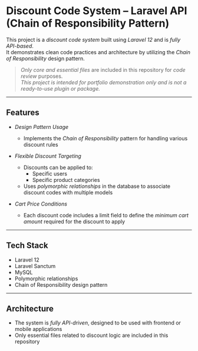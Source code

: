# Discount Code System – Laravel API (Chain of Responsibility Pattern)

This project is a *discount code system* built using *Laravel 12* and is *fully API-based*.  
It demonstrates clean code practices and architecture by utilizing the *Chain of Responsibility* design pattern.

> *Only core and essential files* are included in this repository for *code review* purposes.  
> *This project is intended for portfolio demonstration only and is not a ready-to-use plugin or package.*

---

## Features

- *Design Pattern Usage*
  - Implements the *Chain of Responsibility* pattern for handling various discount rules

- *Flexible Discount Targeting*
  - Discounts can be applied to:
    - Specific users
    - Specific product categories
  - Uses *polymorphic relationships* in the database to associate discount codes with multiple models

- *Cart Price Conditions*
  - Each discount code includes a limit field to define the *minimum cart amount* required for the discount to apply

---

## Tech Stack

- Laravel 12
- Laravel Sanctum
- MySQL
- Polymorphic relationships
- Chain of Responsibility design pattern

---

## Architecture

- The system is *fully API-driven*, designed to be used with frontend or mobile applications
- Only essential files related to discount logic are included in this repository

